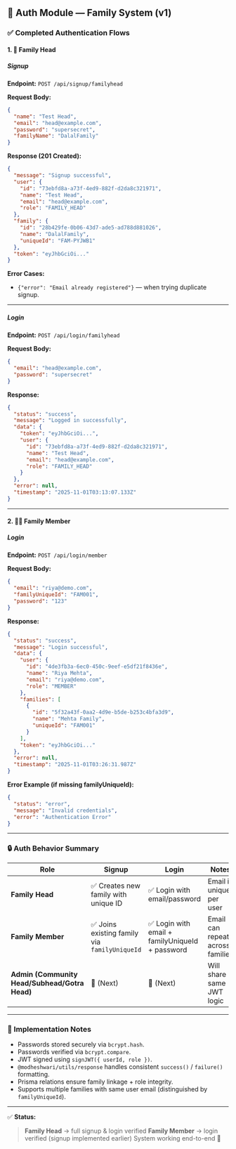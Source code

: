 ## 🧩 **Auth Module — Family System (v1)**

### ✅ Completed Authentication Flows

#### 1. 👑 Family Head

##### **Signup**

**Endpoint:**
`POST /api/signup/familyhead`

**Request Body:**

```json
{
  "name": "Test Head",
  "email": "head@example.com",
  "password": "supersecret",
  "familyName": "DalalFamily"
}
```

**Response (201 Created):**

```json
{
  "message": "Signup successful",
  "user": {
    "id": "73ebfd8a-a73f-4ed9-882f-d2da8c321971",
    "name": "Test Head",
    "email": "head@example.com",
    "role": "FAMILY_HEAD"
  },
  "family": {
    "id": "28b429fe-0b06-43d7-ade5-ad788d881026",
    "name": "DalalFamily",
    "uniqueId": "FAM-PYJWB1"
  },
  "token": "eyJhbGciOi..."
}
```

**Error Cases:**

- `{"error": "Email already registered"}` — when trying duplicate signup.

---

##### **Login**

**Endpoint:**
`POST /api/login/familyhead`

**Request Body:**

```json
{
  "email": "head@example.com",
  "password": "supersecret"
}
```

**Response:**

```json
{
  "status": "success",
  "message": "Logged in successfully",
  "data": {
    "token": "eyJhbGciOi...",
    "user": {
      "id": "73ebfd8a-a73f-4ed9-882f-d2da8c321971",
      "name": "Test Head",
      "email": "head@example.com",
      "role": "FAMILY_HEAD"
    }
  },
  "error": null,
  "timestamp": "2025-11-01T03:13:07.133Z"
}
```

---

#### 2. 👩‍👧 Family Member

##### **Login**

**Endpoint:**
`POST /api/login/member`

**Request Body:**

```json
{
  "email": "riya@demo.com",
  "familyUniqueId": "FAM001",
  "password": "123"
}
```

**Response:**

```json
{
  "status": "success",
  "message": "Login successful",
  "data": {
    "user": {
      "id": "4de3fb3a-6ec0-450c-9eef-e5df21f8436e",
      "name": "Riya Mehta",
      "email": "riya@demo.com",
      "role": "MEMBER"
    },
    "families": [
      {
        "id": "5f32a43f-0aa2-4d9e-b5de-b253c4bfa3d9",
        "name": "Mehta Family",
        "uniqueId": "FAM001"
      }
    ],
    "token": "eyJhbGciOi..."
  },
  "error": null,
  "timestamp": "2025-11-01T03:26:31.987Z"
}
```

**Error Example (if missing familyUniqueId):**

```json
{
  "status": "error",
  "message": "Invalid credentials",
  "error": "Authentication Error"
}
```

---

### 🔒 Auth Behavior Summary

| Role                                          | Signup                                        | Login                                           | Notes                            |
| --------------------------------------------- | --------------------------------------------- | ----------------------------------------------- | -------------------------------- |
| **Family Head**                               | ✅ Creates new family with unique ID          | ✅ Login with email/password                    | Email is unique per user         |
| **Family Member**                             | ✅ Joins existing family via `familyUniqueId` | ✅ Login with email + familyUniqueId + password | Email can repeat across families |
| **Admin (Community Head/Subhead/Gotra Head)** | 🚧 (Next)                                     | 🚧 (Next)                                       | Will share same JWT logic        |

---

### 🧠 Implementation Notes

- Passwords stored securely via `bcrypt.hash`.
- Passwords verified via `bcrypt.compare`.
- JWT signed using `signJWT({ userId, role })`.
- `@modheshwari/utils/response` handles consistent `success()` / `failure()` formatting.
- Prisma relations ensure family linkage + role integrity.
- Supports multiple families with same user email (distinguished by `familyUniqueId`).

---

✅ **Status:**

> **Family Head** → full signup & login verified
> **Family Member** → login verified (signup implemented earlier)
> System working end-to-end 🎯
